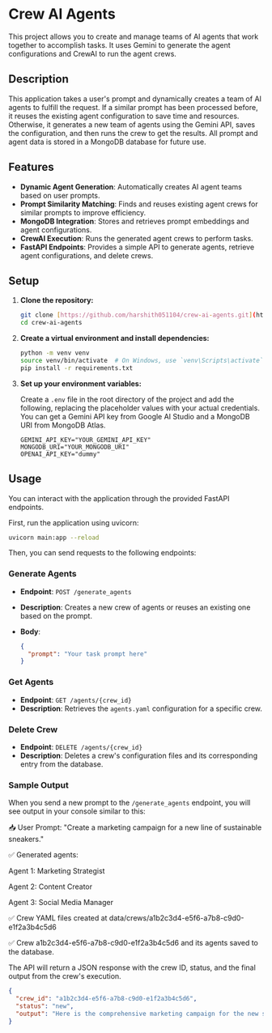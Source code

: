 # Crew AI Agents

This project allows you to create and manage teams of AI agents that work together to accomplish tasks. It uses Gemini to generate the agent configurations and CrewAI to run the agent crews.

## Description

This application takes a user's prompt and dynamically creates a team of AI agents to fulfill the request. If a similar prompt has been processed before, it reuses the existing agent configuration to save time and resources. Otherwise, it generates a new team of agents using the Gemini API, saves the configuration, and then runs the crew to get the results. All prompt and agent data is stored in a MongoDB database for future use.

## Features

* **Dynamic Agent Generation**: Automatically creates AI agent teams based on user prompts.
* **Prompt Similarity Matching**: Finds and reuses existing agent crews for similar prompts to improve efficiency.
* **MongoDB Integration**: Stores and retrieves prompt embeddings and agent configurations.
* **CrewAI Execution**: Runs the generated agent crews to perform tasks.
* **FastAPI Endpoints**: Provides a simple API to generate agents, retrieve agent configurations, and delete crews.

## Setup

1.  **Clone the repository:**

    ```bash
    git clone [https://github.com/harshith051104/crew-ai-agents.git](https://github.com/harshith051104/crew-ai-agents.git)
    cd crew-ai-agents
    ```

2.  **Create a virtual environment and install dependencies:**

    ```bash
    python -m venv venv
    source venv/bin/activate  # On Windows, use `venv\Scripts\activate`
    pip install -r requirements.txt
    ```

3.  **Set up your environment variables:**

    Create a `.env` file in the root directory of the project and add the following, replacing the placeholder values with your actual credentials. You can get a Gemini API key from Google AI Studio and a MongoDB URI from MongoDB Atlas.

    ```
    GEMINI_API_KEY="YOUR_GEMINI_API_KEY"
    MONGODB_URI="YOUR_MONGODB_URI"
    OPENAI_API_KEY="dummy"
    ```

## Usage

You can interact with the application through the provided FastAPI endpoints.

First, run the application using uvicorn:

```bash
uvicorn main:app --reload
```

Then, you can send requests to the following endpoints:

### Generate Agents

* **Endpoint**: `POST /generate_agents`
* **Description**: Creates a new crew of agents or reuses an existing one based on the prompt.
* **Body**:

    ```json
    {
      "prompt": "Your task prompt here"
    }
    ```

### Get Agents

* **Endpoint**: `GET /agents/{crew_id}`
* **Description**: Retrieves the `agents.yaml` configuration for a specific crew.

### Delete Crew

* **Endpoint**: `DELETE /agents/{crew_id}`
* **Description**: Deletes a crew's configuration files and its corresponding entry from the database.

### Sample Output

When you send a new prompt to the `/generate_agents` endpoint, you will see output in your console similar to this:

📥 User Prompt: "Create a marketing campaign for a new line of sustainable sneakers."

✅ Generated agents:

Agent 1: Marketing Strategist

Agent 2: Content Creator

Agent 3: Social Media Manager

✅ Crew YAML files created at data/crews/a1b2c3d4-e5f6-a7b8-c9d0-e1f2a3b4c5d6

✅ Crew a1b2c3d4-e5f6-a7b8-c9d0-e1f2a3b4c5d6 and its agents saved to the database.

The API will return a JSON response with the crew ID, status, and the final output from the crew's execution.

```json
{
  "crew_id": "a1b2c3d4-e5f6-a7b8-c9d0-e1f2a3b4c5d6",
  "status": "new",
  "output": "Here is the comprehensive marketing campaign for the new sustainable sneakers..."
}

